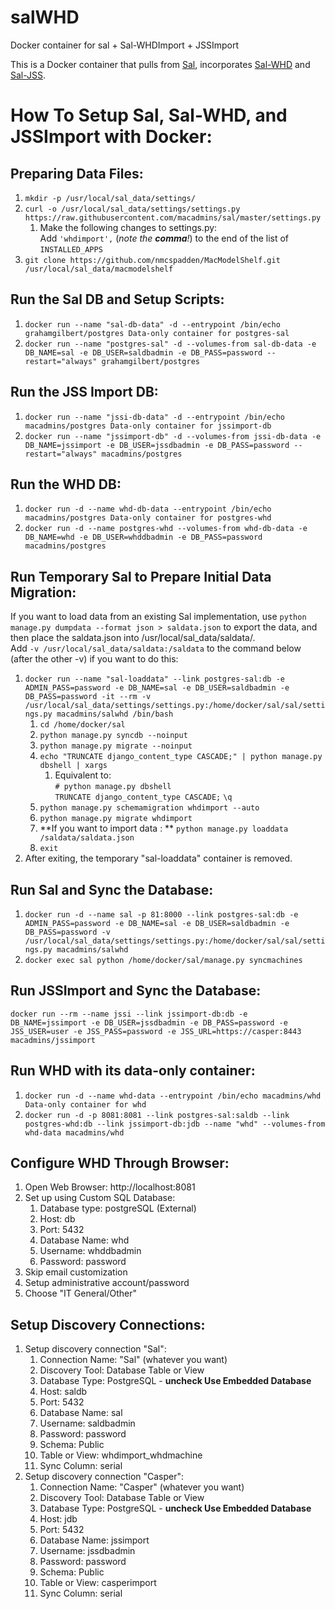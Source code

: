 salWHD
======

Docker container for sal + Sal-WHDImport + JSSImport

This is a Docker container that pulls from [Sal](https://github.com/macadmins/sal), incorporates [Sal-WHD](https://github.com/nmcspadden/Sal-WHDImport) and [Sal-JSS](https://github.com/nmcspadden/Sal-JSSImport).

How To Setup Sal, Sal-WHD, and JSSImport with Docker:
=========

Preparing Data Files:
------

1. `mkdir -p /usr/local/sal_data/settings/`
2. `curl -o /usr/local/sal_data/settings/settings.py https://raw.githubusercontent.com/macadmins/sal/master/settings.py`
	1. Make the following changes to settings.py:  
		Add `'whdimport',` (*note the **comma**!*) to the end of the list of `INSTALLED_APPS`
3. `git clone https://github.com/nmcspadden/MacModelShelf.git /usr/local/sal_data/macmodelshelf`

Run the Sal DB and Setup Scripts:
-------


1. `docker run --name "sal-db-data" -d --entrypoint /bin/echo grahamgilbert/postgres Data-only container for postgres-sal`
2. `docker run --name "postgres-sal" -d --volumes-from sal-db-data -e DB_NAME=sal -e DB_USER=saldbadmin -e DB_PASS=password --restart="always" grahamgilbert/postgres`

Run the JSS Import DB:
----
1.	`docker run --name "jssi-db-data" -d --entrypoint /bin/echo macadmins/postgres Data-only container for jssimport-db`
2.	`docker run --name "jssimport-db" -d --volumes-from jssi-db-data -e DB_NAME=jssimport -e DB_USER=jssdbadmin -e DB_PASS=password --restart="always" macadmins/postgres`


Run the WHD DB:
-----

1. `docker run -d --name whd-db-data --entrypoint /bin/echo macadmins/postgres Data-only container for postgres-whd`
2. `docker run -d --name postgres-whd --volumes-from whd-db-data -e DB_NAME=whd -e DB_USER=whddbadmin -e DB_PASS=password macadmins/postgres`

Run Temporary Sal to Prepare Initial Data Migration:
-----

If you want to load data from an existing Sal implementation, use `python
manage.py dumpdata --format json > saldata.json` to export
the data, and then place the saldata.json into /usr/local/sal_data/saldata/.  
Add `-v /usr/local/sal_data/saldata:/saldata` to the command below (after the other -v) if you want to do this:  

1. `docker run --name "sal-loaddata" --link postgres-sal:db -e ADMIN_PASS=password -e DB_NAME=sal -e DB_USER=saldbadmin -e DB_PASS=password -it --rm -v /usr/local/sal_data/settings/settings.py:/home/docker/sal/sal/settings.py macadmins/salwhd /bin/bash`
	1. `cd /home/docker/sal`
	2. `python manage.py syncdb --noinput`
    3. `python manage.py migrate --noinput`
    4. `echo "TRUNCATE django_content_type CASCADE;" | python manage.py dbshell | xargs`
        1. Equivalent to:  
       `# python manage.py dbshell`  
       `TRUNCATE django_content_type CASCADE;`
       `\q`
    5. `python manage.py schemamigration whdimport --auto`
    6. `python manage.py migrate whdimport`
    7. **If you want to import data : ** `python manage.py loaddata /saldata/saldata.json`
    8. `exit`
2. After exiting, the temporary "sal-loaddata" container is removed.

Run Sal and Sync the Database:
-----

1. `docker run -d --name sal -p 81:8000 --link postgres-sal:db -e ADMIN_PASS=password -e DB_NAME=sal -e DB_USER=saldbadmin -e DB_PASS=password -v /usr/local/sal_data/settings/settings.py:/home/docker/sal/sal/settings.py macadmins/salwhd`
2. `docker exec sal python /home/docker/sal/manage.py syncmachines`

Run JSSImport and Sync the Database:
----
`docker run --rm --name jssi --link jssimport-db:db -e DB_NAME=jssimport -e DB_USER=jssdbadmin -e DB_PASS=password -e JSS_USER=user -e JSS_PASS=password -e JSS_URL=https://casper:8443 macadmins/jssimport`

Run WHD with its data-only container:
-----

1. `docker run -d --name whd-data --entrypoint /bin/echo macadmins/whd Data-only container for whd`
2. `docker run -d -p 8081:8081 --link postgres-sal:saldb --link postgres-whd:db --link jssimport-db:jdb --name "whd" --volumes-from whd-data macadmins/whd`

Configure WHD Through Browser:
----

1. Open Web Browser: http://localhost:8081
2. Set up using Custom SQL Database:
	1. Database type: postgreSQL (External)
	2. Host: db
	3. Port: 5432
	4. Database Name: whd
	5. Username: whddbadmin
	6. Password: password
3. Skip email customization
4. Setup administrative account/password
5. Choose "IT General/Other"

Setup Discovery Connections:
----

1. Setup discovery connection "Sal":
	1. Connection Name: "Sal" (whatever you want)
	2. Discovery Tool: Database Table or View
	3. Database Type: PostgreSQL - **uncheck Use Embedded Database**
	4. Host: saldb
	5. Port: 5432
	6. Database Name: sal
	7. Username: saldbadmin
	8. Password: password
	9. Schema: Public
	10. Table or View: whdimport_whdmachine
	11. Sync Column: serial
2. Setup discovery connection "Casper":
      1. Connection Name: "Casper" (whatever you want)
      2. Discovery Tool: Database Table or View
      3. Database Type: PostgreSQL - **uncheck Use Embedded Database**
      4. Host: jdb
      5. Port: 5432
      6. Database Name: jssimport
      7. Username: jssdbadmin
      8. Password: password
      9. Schema: Public
      10. Table or View: casperimport
      11. Sync Column: serial

